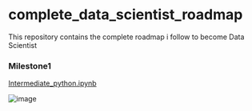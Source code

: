 # complete_data_scientist_roadmap
This repository contains the complete roadmap i follow to become Data Scientist

### Milestone1
 [Intermediate_python.ipynb](https://github.com/Shrikantpatil2197/Complete_data_scientist_roadmap/blob/main/start_with_basics/Intermediate_python.ipynb)
 
  ![image](https://user-images.githubusercontent.com/37009367/112979957-de7f8680-9176-11eb-9ae3-a0a4bd43e853.png)
